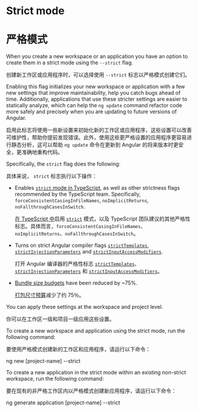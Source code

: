 # Strict mode

# 严格模式

When you create a new workspace or an application you have an option to create them in a strict mode using the `--strict` flag.

创建新工作区或应用程序时，可以选择使用 `--strict` 标志以严格模式创建它们。

Enabling this flag initializes your new workspace or application with a few new settings that improve maintainability, help you catch bugs ahead of time.
Additionally, applications that use these stricter settings are easier to statically analyze, which can help the `ng update` command refactor code more safely and precisely when you are updating to future versions of Angular.

启用此标志将使用一些新设置来初始化新的工作区或应用程序，这些设置可以改善可维护性，帮助你提前发现错误。此外，使用这些更严格设置的应用程序更容易进行静态分析，这可以帮助 `ng update` 命令在更新到 Angular 的将来版本时更安全，更准确地重构代码。

Specifically, the `strict` flag does the following:

具体来说， `strict` 标志执行以下操作：

* Enables [`strict` mode in TypeScript](https://www.typescriptlang.org/tsconfig#strict), as well as other strictness flags recommended by the TypeScript team. Specifically, `forceConsistentCasingInFileNames`, `noImplicitReturns`,  `noFallthroughCasesInSwitch`.

  [在 TypeScript 中](https://www.staging-typescript.org/tsconfig#strict)启用 [`strict`](https://www.typescriptlang.org/tsconfig#strict) 模式，以及 TypeScript 团队建议的其他严格性标志。具体而言，`forceConsistentCasingInFileNames`、`noImplicitReturns`、`noFallthroughCasesInSwitch`。

* Turns on strict Angular compiler flags [`strictTemplates`](guide/angular-compiler-options#stricttemplates), [`strictInjectionParameters`](guide/angular-compiler-options#strictinjectionparameters) and [`strictInputAccessModifiers`](guide/template-typecheck#troubleshooting-template-errors).

  打开 Angular 编译器的严格性标志 [`strictTemplates`](guide/angular-compiler-options#stricttemplates)、[`strictInjectionParameters`](guide/angular-compiler-options#strictinjectionparameters) 和 [`strictInputAccessModifiers`](guide/template-typecheck#troubleshooting-template-errors)。

* [Bundle size budgets](guide/build#configuring-size-budgets) have been reduced by ~75%.

  [打包尺寸预算](guide/build#configuring-size-budgets)减少了约 75％。

You can apply these settings at the workspace and project level.

你可以在工作区一级和项目一级应用这些设置。

To create a new workspace and application using the strict mode, run the following command:

要使用严格模式创建新的工作区和应用程序，请运行以下命令：

<code-example language="sh" class="code-shell">

ng new [project-name] --strict

</code-example>

To create a new application in the strict mode within an existing non-strict workspace, run the following command:

要在现有的非严格工作区内以严格模式创建新应用程序，请运行以下命令：

<code-example language="sh" class="code-shell">

ng generate application [project-name] --strict

</code-example>
